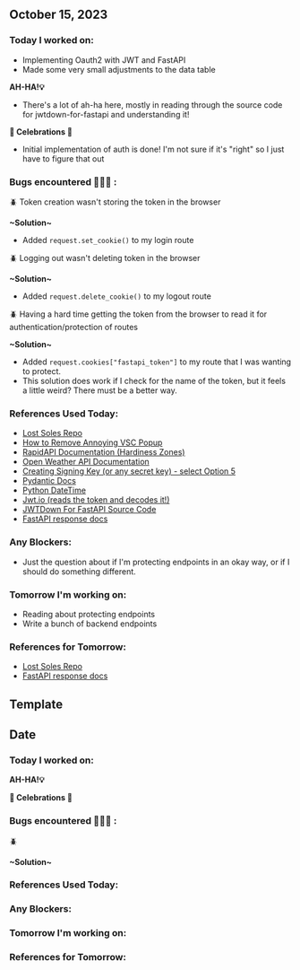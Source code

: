 ## October 15, 2023

### Today I worked on:

- Implementing Oauth2 with JWT and FastAPI
- Made some very small adjustments to the data table

**AH-HA!💡**

- There's a lot of ah-ha here, mostly in reading through the source code for jwtdown-for-fastapi and understanding it!

**🎉 Celebrations 🎉**

- Initial implementation of auth is done! I'm not sure if it's "right" so I just have to figure that out

### Bugs encountered 🐛🐞🐜 :

🪲 Token creation wasn't storing the token in the browser

**\~Solution~**

- Added `request.set_cookie()` to my login route

🪲 Logging out wasn't deleting token in the browser

**\~Solution~**

- Added `request.delete_cookie()` to my logout route

🪲 Having a hard time getting the token from the browser to read it for authentication/protection of routes

**\~Solution~**

- Added `request.cookies["fastapi_token"]` to my route that I was wanting to protect.
- This solution does work if I check for the name of the token, but it feels a little weird? There must be a better way.

### References Used Today:

- [Lost Soles Repo](https://gitlab.com/lost-soles/module3-project-gamma/-/blob/main/sock_service/routers/user.py?ref_type=heads)
- [How to Remove Annoying VSC Popup](https://www.reddit.com/r/vscode/comments/rzx2mc/help_me_remove_the_pop_up/)
- [RapidAPI Documentation (Hardiness Zones)](https://rapidapi.com/fireside-worldwide-fireside-worldwide-default/api/plant-hardiness-zone)
- [Open Weather API Documentation](https://openweathermap.org/api/one-call-3)
- [Creating Signing Key (or any secret key) - select Option 5](https://matthew-brett.github.io/teaching/string_formatting.html)
- [Pydantic Docs](https://docs.pydantic.dev/latest/api/standard_library_types/)
- [Python DateTime](https://docs.python.org/3/library/datetime.html)
- [Jwt.io (reads the token and decodes it!)](https://jwt.io/)
- [JWTDown For FastAPI Source Code](https://gitlab.com/galvanize-inc/foss/jwtdown-fastapi/-/blob/main/jwtdown_fastapi/authentication.py?ref_type=heads)
- [FastAPI response docs](https://fastapi.tiangolo.com/tutorial/response-model/?h=response#response_model_include-and-response_model_exclude)

### Any Blockers:

- Just the question about if I'm protecting endpoints in an okay way, or if I should do something different.

### Tomorrow I'm working on:

- Reading about protecting endpoints
- Write a bunch of backend endpoints

### References for Tomorrow:

- [Lost Soles Repo](https://gitlab.com/lost-soles/module3-project-gamma/-/blob/main/sock_service/routers/user.py?ref_type=heads)
- [FastAPI response docs](https://fastapi.tiangolo.com/tutorial/response-model/?h=response#response_model_include-and-response_model_exclude)

## Template

## Date

### Today I worked on:

**AH-HA!💡**

**🎉 Celebrations 🎉**

### Bugs encountered 🐛🐞🐜 :

🪲

**\~Solution~**

### References Used Today:

### Any Blockers:

### Tomorrow I'm working on:

### References for Tomorrow:
